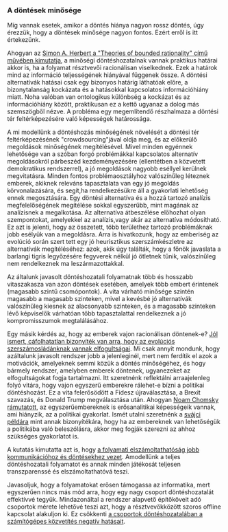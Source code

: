### A döntések minősége

Míg vannak esetek, amikor a döntés hiánya nagyon rossz döntés, úgy érezzük, hogy a döntések minősége nagyon fontos. Ezért erről is itt értekezünk.

Ahogyan az [Simon A. Herbert a "Theories of bounded rationality" című művében kimutatja](http://innovbfa.viabloga.com/files/Herbert_Simon___theories_of_bounded_rationality___1972.pdf), a minőségi döntéshozatalnak vannak praktikus határai akkor is, ha a folyamat résztvevői racionálisan viselkednek. Ezek a határok mind az információ teljességének hiányával függenek össze. A döntési alternatívák hatásai csak egy bizonyos határig láthatóak előre, a bizonytalanság kockázata és a hatásokkal kapcsolatos információhiány miatt. Noha valóban van ontologikus különbség a kockázat és az információhiány között, praktikusan ez a kettő ugyanaz a dolog más szemszögből nézve. A probléma egy megemlítendő részhalmaza a döntési tér feltérképezésére való képességek határossága.

A mi modellünk a döntéshozás minőségének növelését a döntési tér feltérképezésének "crowdsourcing"jával oldja meg, és az előkerülő megoldások minőségének megítélésével. Mivel minden egyénnek lehetősége van a szóban forgó problémákkal kapcsolatos alternatív megoldásokról párbeszéd kezdeményezésére \(ellentétben a közvetett demokratikus rendszerrel\), a jó megoldások nagyobb eséllyel kerülnek megvitatásra. Minden fontos problémaosztályhoz valószínűleg léteznek emberek, akiknek releváns tapasztalata van egy jó megoldás körvonalazására, és segít,ha rendelkezésükre áll a gyakorlati lehetőség ennek megosztására. Egy döntési alternatíva és a hozzá tartozó analízis megfelelőségének megítélése sokkal egyszerűbb, mint magának az analízisnek a megalkotása. Az alternatíva átbeszélése előhozhat olyan szempontokat, amelyekkel az analízis,vagy akár az alternatíva módosítható. Ez azt is jelenti, hogy az összetett, több területhez tartozó problémáknak jobb esélyük van a megoldásra. Arra is hivatkozunk, hogy az emberiség az evolúció során szert tett egy jó heurisztikus szerszámkészletre az alternatívák megítéléséhez: azok, akik úgy találták, hogy a főnök javaslata a barlangi tigris legyőzésére fegyverek nélkül jó ötletnek tűnik, valószínűleg nem rendelkeznek ma leszármazottakkal.

Az általunk javasolt döntéshozatali folyamatnak több és hosszabb vitaszakasza van azon döntések esetében, amelyek több embert érintenek \(magasabb szintű csomópontok\). A vita várható minősége szintén magasabb a magasabb szinteken, mivel a kevésbé jó alternatívák valószínűleg kiesnek az alacsonyabb szinteken, és a magasabb szinteken lévő képviselők várhatóan több tapasztalattal rendelkeznek a jó kompromisszumok megtalálásához.

Egy másik kérdés az, hogy az emberek vajon racionálisan döntenek-e? [Jól ismert, cáfolhatatlan bizonyíték van arra, hogy az evolúciós szerszámosládánknak vannak elfogultságai](http://psiexp.ss.uci.edu/research/teaching/Tversky_Kahneman_1974.pdf). Mi csak annyit mondunk, hogy azáltalunk javasolt rendszer jobb a jelenleginél, mert nem ferdítik el azok a motivációk, amelyeknek semmi közük a döntés minőségéhez, és hogy bármely rendszer, amelyben emberek döntenek, ugyanezeket az elfogultságokat fogja tartalmazni. Itt szeretnénk reflektálni arraajelenleg folyó vitára, hogy vajon egyszerű emberekre rálehet-e bízni a politikai döntéshozást. Ez a vita felerősödött a Fidesz újraválasztása, a Brexit szavazás, és Donald Trump megválasztása után. Ahogyan [Noam Chomsky rámutatott](http://www.alternet.org/noam-chomsky-why-americans-know-so-much-about-sports-so-little-about-world-affairs), az egyszerűembereknek is erősanalitikai képességeik vannak, ami hiányzik, az a politikai gyakorlat. Ismét utalni szeretnénk a [svájci példára](http://www.sciencedirect.com/science/article/pii/S0176268000000033) mint annak bizonyítékára, hogy ha az embereknek van lehetőségük a politikába való beleszólásra, akkor meg fogják szerezni az ahhoz szükséges gyakorlatot is.

A kutatás kimutatta azt is, hogy [a folyamati elszámoltathatóság jobb kommunikációhoz és döntésekhez vezet](http://www.sciencedirect.com/science/article/pii/S0022103106000898). Amodellünk a teljes döntéshozatali folyamatot és annak minden játékosát teljesen transzparenssé és elszámoltathatóvá teszi.

Javasoljuk, hogy a folyamatokat erősen támogassa az informatika, mert egyszerűen nincs más mód arra, hogy egy nagy csoport döntéshozatalát effektívvé tegyük. Mindazonáltal a rendszer alapvető építőköveit adó csoportok mérete lehetővé teszi azt, hogy a résztvevőkközött szoros offline kapcsolat alakuljon ki. Ez csökkenti [a csoportok döntéshozatalában a számítógépes közvetítés negatív hatásait](http://www.sciencedirect.com/science/article/pii/S0749597801929619).

